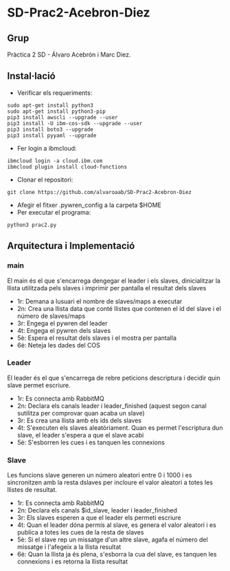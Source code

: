 # SD-Prac2-Acebron-Diez
## Grup 
Pràctica 2 SD - Álvaro Acebrón i Marc Diez.
## Instal·lació
* Verificar els requeriments:
```
sudo apt-get install python3
sudo apt-get install python3-pip
pip3 install awscli --upgrade --user
pip3 install -U ibm-cos-sdk --upgrade --user
pip3 install boto3 --upgrade
pip3 install pyyaml --upgrade
```
* Fer login a ibmcloud:
```
ibmcloud login -a cloud.ibm.com
ibmcloud plugin install cloud-functions
```
* Clonar el repositori: 
```
git clone https://github.com/alvaroaab/SD-Prac2-Acebron-Diez
```
* Afegir el fitxer .pywren_config a la carpeta $HOME
* Per executar el programa:
```
python3 prac2.py
```

## Arquitectura i Implementació
### main
El main és el que s'encarrega dengegar el leader i els slaves, dinicialitzar la llista utilitzada pels slaves i imprimir per pantalla el resultat dels slaves
* 1r: Demana a lusuari el nombre de slaves/maps a executar
* 2n: Crea una llista data que conté llistes que contenen el id del slave i el número de slaves/maps
* 3r: Engega el pywren del leader
* 4t: Engega el pywren dels slaves
* 5è: Espera el resultat dels slaves i el mostra per pantalla
* 6è: Neteja les dades del COS

### Leader
El leader és el que s'encarrega de rebre peticions descriptura i decidir quin slave permet escriure.
* 1r: Es connecta amb RabbitMQ
* 2n: Declara els canals leader i leader_finished (aquest segon canal sutilitza per comprovar quan acaba un slave)
* 3r: Es crea una llista amb els ids dels slaves
* 4t: S'executen els slaves aleatòriament. Quan es permet l'escriptura dun slave, el leader s'espera a que el slave acabi
* 5è: S'esborren les cues i es tanquen les connexions

### Slave
Les funcions slave generen un número aleatori entre 0 i 1000 i es sincronitzen amb la resta dslaves per incloure el valor aleatori a totes les llistes de resultat.
* 1r: Es connecta amb RabbitMQ
* 2n: Declara els canals $id_slave, leader i leader_finished
* 3r: Els slaves esperen a que el leader els permeti escriure
* 4t: Quan el leader dóna permís al slave, es genera el valor aleatori i es publica a totes les cues de la resta de slaves
* 5è: Si el slave rep un missatge d'un altre slave, agafa el número del missatge i l'afegeix a la llista resultat
* 6è: Quan la llista ja és plena, s'esborra la cua del slave, es tanquen les connexions i es retorna la llista resultat
